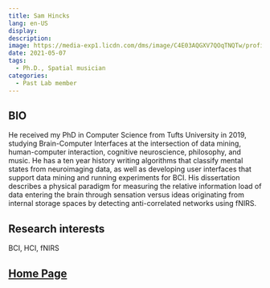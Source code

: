 ```yaml
---
title: Sam Hincks
lang: en-US
display: 
description: 
image: https://media-exp1.licdn.com/dms/image/C4E03AQGXV7QOqTNQTw/profile-displayphoto-shrink_200_200/0/1573062096606?e=1627516800&v=beta&t=jMZJ8U9lrdXe8CIZuRK0NPgjRuHXlSwPQQeu2fO8WnI
date: 2021-05-07
tags:
  - Ph.D., Spatial musician
categories:
  - Past Lab member
--- 
```


## BIO
He received my PhD in Computer Science from Tufts University in 2019, studying Brain-Computer Interfaces at the intersection of data mining, human-computer interaction, cognitive neuroscience, philosophy, and music. He has a ten year history writing algorithms that classify mental states from neuroimaging data, as well as developing user interfaces that support data mining and running experiments for BCI. His dissertation describes a physical paradigm for measuring the relative information load of data entering the brain through sensation versus ideas originating from internal storage spaces by detecting anti-correlated networks using fNIRS.



## Research interests
BCI, HCI, fNIRS

## [Home Page](http://www.samhincks.com/)